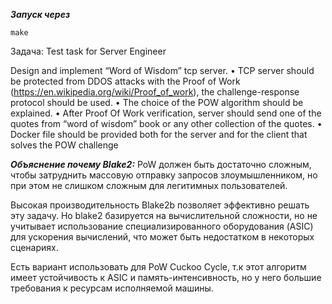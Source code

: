 ***Запуск через***
```
make
```

Задача:
Test task for Server Engineer

Design and implement “Word of Wisdom” tcp server.
• TCP server should be protected from DDOS attacks with the Proof of Work (https://en.wikipedia.org/wiki/Proof_of_work), the challenge-response protocol should be used.
• The choice of the POW algorithm should be explained.
• After Proof Of Work verification, server should send one of the quotes from “word of wisdom” book or any other collection of the quotes.
• Docker file should be provided both for the server and for the client that solves the POW challenge

***Объяснение почему Blake2:***
PoW должен быть достаточно сложным, чтобы затруднить массовую отправку запросов злоумышленником, но при этом не слишком сложным для легитимных пользователей. 

Высокая производительность Blake2b позволяет эффективно решать эту задачу.
Но blake2 базируется на вычислительной сложности, но не учитывает использование специализированного оборудования (ASIC) для ускорения вычислений, что может быть недостатком в некоторых сценариях.

Есть вариант использовать для PoW Cuckoo Cycle, т.к этот алгоритм имеет  устойчивость к ASIC и память-интенсивность, но у него большие требования к ресурсам исполняемой машины.
